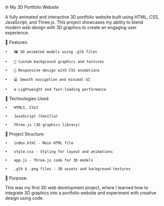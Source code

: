 🌐 My 3D Portfolio Website

A fully animated and interactive 3D portfolio website built using HTML, CSS, JavaScript, and Three.js. This project showcases my ability to blend modern web design with 3D graphics to create an engaging user experience.

🧩 Features:

	•	🖼️ 3D animated models using .glb files
 
	•	🌸 Custom background graphics and textures
 
	•	🎨 Responsive design with CSS animations
 
	•	💻 Smooth navigation and minimal UI
 
	•	⚙️ Lightweight and fast-loading performance


🚀 Technologies Used:

	•	HTML5, CSS3
 
	•	JavaScript (Vanilla)
 
	•	Three.js (3D graphics library)

📂 Project Structure:

	•	index.html - Main HTML file
 
	•	style.css - Styling for layout and animations
 
	•	app.js - Three.js code for 3D models
 
	•	.glb & .png files - 3D assets and background textures

📌 Purpose:

This was my first 3D web development project, where I learned how to integrate 3D graphics into a portfolio website and experiment with creative design using code.
